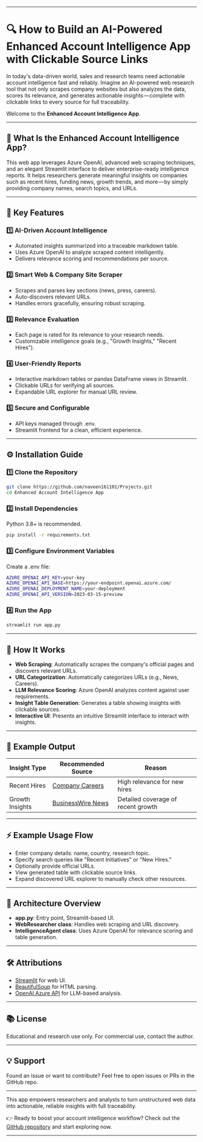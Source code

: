 
---

# 🔍 How to Build an AI-Powered Enhanced Account Intelligence App with Clickable Source Links

In today's data-driven world, sales and research teams need actionable account intelligence fast and reliably. Imagine an AI-powered web research tool that not only scrapes company websites but also analyzes the data, scores its relevance, and generates actionable insights — complete with clickable links to every source for full traceability.

Welcome to the **Enhanced Account Intelligence App**.

---

## 🚀 What Is the Enhanced Account Intelligence App?

This web app leverages Azure OpenAI, advanced web scraping techniques, and an elegant Streamlit interface to deliver enterprise-ready intelligence reports. It helps researchers generate meaningful insights on companies such as recent hires, funding news, growth trends, and more — by simply providing company names, search topics, and URLs.

---

## 🌟 Key Features

### 1️⃣ AI-Driven Account Intelligence
- Automated insights summarized into a traceable markdown table.
- Uses Azure OpenAI to analyze scraped content intelligently.
- Delivers relevance scoring and recommendations per source.

### 2️⃣ Smart Web & Company Site Scraper
- Scrapes and parses key sections (news, press, careers).
- Auto-discovers relevant URLs.
- Handles errors gracefully, ensuring robust scraping.

### 3️⃣ Relevance Evaluation
- Each page is rated for its relevance to your research needs.
- Customizable intelligence goals (e.g., "Growth Insights," "Recent Hires").

### 4️⃣ User-Friendly Reports
- Interactive markdown tables or pandas DataFrame views in Streamlit.
- Clickable URLs for verifying all sources.
- Expandable URL explorer for manual URL review.

### 5️⃣ Secure and Configurable
- API keys managed through .env.
- Streamlit frontend for a clean, efficient experience.

---

## ⚙️ Installation Guide

### 1️⃣ Clone the Repository
```bash
git clone https://github.com/naveen161101/Projects.git
cd Enhanced Account Intelligence App
```

### 2️⃣ Install Dependencies
Python 3.8+ is recommended.

```bash
pip install -r requirements.txt
```

### 3️⃣ Configure Environment Variables
Create a .env file:
```bash
AZURE_OPENAI_API_KEY=your-key
AZURE_OPENAI_API_BASE=https://your-endpoint.openai.azure.com/
AZURE_OPENAI_DEPLOYMENT_NAME=your-deployment
AZURE_OPENAI_API_VERSION=2023-03-15-preview
```

### 4️⃣ Run the App
```bash
streamlit run app.py
```

---

## 🧱 How It Works

- **Web Scraping**: Automatically scrapes the company's official pages and discovers relevant URLs.
- **URL Categorization**: Automatically categorizes URLs (e.g., News, Careers).
- **LLM Relevance Scoring**: Azure OpenAI analyzes content against user requirements.
- **Insight Table Generation**: Generates a table showing insights with clickable sources.
- **Interactive UI**: Presents an intuitive Streamlit interface to interact with insights.

---

## 🎯 Example Output

| Insight Type    | Recommended Source                                 | Reason                             |
| --------------- | -------------------------------------------------- | ---------------------------------- |
| Recent Hires    | [Company Careers](https://example.com/careers)     | High relevance for new hires       |
| Growth Insights | [BusinessWire News](https://businesswire.com/news) | Detailed coverage of recent growth |

---

## ⚡ Example Usage Flow

- Enter company details: name, country, research topic.
- Specify search queries like "Recent Initiatives" or "New Hires."
- Optionally provide official URLs.
- View generated table with clickable source links.
- Expand discovered URL explorer to manually check other resources.

---

## 🧱 Architecture Overview

- **app.py**: Entry point, Streamlit-based UI.
- **WebResearcher class**: Handles web scraping and URL discovery.
- **IntelligenceAgent class**: Uses Azure OpenAI for relevance scoring and table generation.

---

## 🛠 Attributions

- [Streamlit](https://streamlit.io/) for web UI.
- [BeautifulSoup](https://www.crummy.com/software/BeautifulSoup/) for HTML parsing.
- [OpenAI Azure API](https://azure.microsoft.com/en-us/products/cognitive-services/openai-service/) for LLM-based analysis.

---

## 📚 License

Educational and research use only. For commercial use, contact the author.

---

## 💡 Support

Found an issue or want to contribute? Feel free to open issues or PRs in the GitHub repo.

---

This app empowers researchers and analysts to turn unstructured web data into actionable, reliable insights with full traceability.

👉 Ready to boost your account intelligence workflow? Check out the [GitHub repository](https://github.com/naveen161101/Projects) and start exploring now.

---
